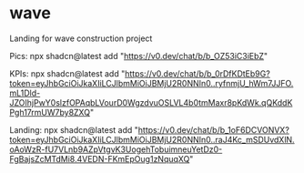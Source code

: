 # wave
Landing for wave construction project

Pics: npx shadcn@latest add "https://v0.dev/chat/b/b_OZ53iC3iEbZ"

KPIs: npx shadcn@latest add "https://v0.dev/chat/b/b_0rDfKDtEb9G?token=eyJhbGciOiJkaXIiLCJlbmMiOiJBMjU2R0NNIn0..ryfnmjU_hWm7JJFO.mL1Dld-JZOIhjPwY0slzfOPAqbLVourD0WgzdvuOSLVL4b0tmMaxr8pKdWk.qQKddKPgh17rmUW7by8ZXQ"

Landing: npx shadcn@latest add "https://v0.dev/chat/b/b_1oF6DCVONVX?token=eyJhbGciOiJkaXIiLCJlbmMiOiJBMjU2R0NNIn0..raJ4Kc_mSDUvdXlN.oAoWzR-fU7VLnb9AZpVtgvK3UogehTobuimneuYetDz0-FgBajsZcMTdMi8.4VEDN-FKmEpOug1zNquqXQ"
